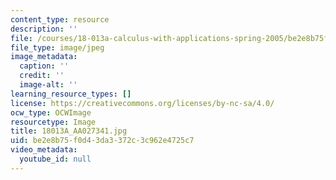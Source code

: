 ```yaml
---
content_type: resource
description: ''
file: /courses/18-013a-calculus-with-applications-spring-2005/be2e8b75f0d43da3372c3c962e4725c7_18013A_AA027341.jpg
file_type: image/jpeg
image_metadata:
  caption: ''
  credit: ''
  image-alt: ''
learning_resource_types: []
license: https://creativecommons.org/licenses/by-nc-sa/4.0/
ocw_type: OCWImage
resourcetype: Image
title: 18013A_AA027341.jpg
uid: be2e8b75-f0d4-3da3-372c-3c962e4725c7
video_metadata:
  youtube_id: null
---
```


